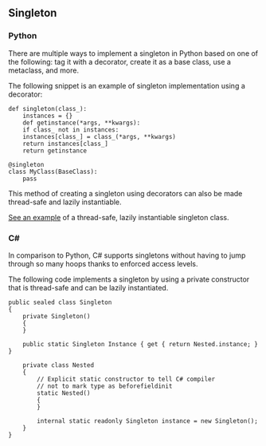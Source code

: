 ## Singleton
### Python
There are multiple ways to implement a singleton in Python based on one of the following: tag it with a decorator, create it as a base class, use a metaclass, and more.

The following snippet is an example of singleton implementation using a decorator:
```
def singleton(class_):
    instances = {}
    def getinstance(*args, **kwargs):
    if class_ not in instances:
    instances[class_] = class_(*args, **kwargs)
    return instances[class_]
    return getinstance

@singleton
class MyClass(BaseClass):
    pass
```
This method of creating a singleton using decorators can also be made thread-safe and lazily instantiable.

[See an example](/CodeSnippets/PythonSingleton.py) of a thread-safe, lazily instantiable singleton class.

### C#
In comparison to Python, C# supports singletons without having to jump through so many hoops thanks to enforced access levels.

The following code implements a singleton by using a private constructor that is thread-safe and can be lazily instantiated.
```
public sealed class Singleton
{
    private Singleton()
    {
    }

    public static Singleton Instance { get { return Nested.instance; } }

    private class Nested
    {
        // Explicit static constructor to tell C# compiler
        // not to mark type as beforefieldinit
        static Nested()
        {
        }

        internal static readonly Singleton instance = new Singleton();
    }
}
```